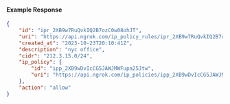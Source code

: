 <!-- Code generated for API Clients. DO NOT EDIT. -->

#### Example Response

```json
{
	"id": "ipr_2XB9w7RuQvkIQ2B7ozC0w08ohJT",
	"uri": "https://api.ngrok.com/ip_policy_rules/ipr_2XB9w7RuQvkIQ2B7ozC0w08ohJT",
	"created_at": "2023-10-23T20:10:41Z",
	"description": "nyc office",
	"cidr": "212.3.15.0/24",
	"ip_policy": {
		"id": "ipp_2XB9wDvIcCG5JAWJMWFupa25Jtw",
		"uri": "https://api.ngrok.com/ip_policies/ipp_2XB9wDvIcCG5JAWJMWFupa25Jtw"
	},
	"action": "allow"
}
```

